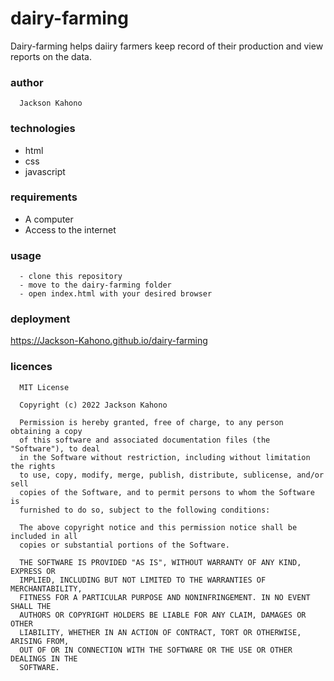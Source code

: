 # dairy-farming
Dairy-farming helps daiiry farmers keep record of their production and view reports on the data.

### author
      Jackson Kahono


### technologies
- html
- css
- javascript

### requirements
- A computer
- Access to the internet

### usage
      - clone this repository
      - move to the dairy-farming folder
      - open index.html with your desired browser


### deployment
https://Jackson-Kahono.github.io/dairy-farming

### licences
      MIT License

      Copyright (c) 2022 Jackson Kahono

      Permission is hereby granted, free of charge, to any person obtaining a copy
      of this software and associated documentation files (the "Software"), to deal
      in the Software without restriction, including without limitation the rights
      to use, copy, modify, merge, publish, distribute, sublicense, and/or sell
      copies of the Software, and to permit persons to whom the Software is
      furnished to do so, subject to the following conditions:

      The above copyright notice and this permission notice shall be included in all
      copies or substantial portions of the Software.

      THE SOFTWARE IS PROVIDED "AS IS", WITHOUT WARRANTY OF ANY KIND, EXPRESS OR
      IMPLIED, INCLUDING BUT NOT LIMITED TO THE WARRANTIES OF MERCHANTABILITY,
      FITNESS FOR A PARTICULAR PURPOSE AND NONINFRINGEMENT. IN NO EVENT SHALL THE
      AUTHORS OR COPYRIGHT HOLDERS BE LIABLE FOR ANY CLAIM, DAMAGES OR OTHER
      LIABILITY, WHETHER IN AN ACTION OF CONTRACT, TORT OR OTHERWISE, ARISING FROM,
      OUT OF OR IN CONNECTION WITH THE SOFTWARE OR THE USE OR OTHER DEALINGS IN THE
      SOFTWARE.




